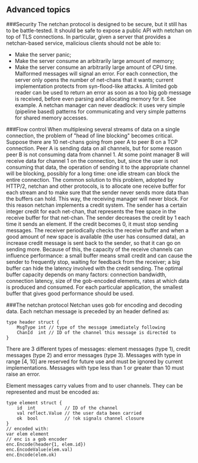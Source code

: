 Advanced topics
---------------

###Security
The netchan protocol is designed to be secure, but it still has to be battle-tested. It should be safe to expose a public API with netchan on top of TLS connections. In particular, given a server that provides a netchan-based service, malicious clients should not be able to:
- Make the server panic;
- Make the server consume an arbitrarily large amount of memory;
- Make the server consume an arbitrarily large amount of CPU time.
Malformed messages will signal an error.
For each connection, the server only opens the number of net-chans that it wants; current implementation protects from syn-flood-like attacks.
A limited gob reader can be used to return an error as soon as a too big gob message is received, before even parsing and allocating memory for it. See example.
A netchan manager can never deadlock: it uses very simple (pipeline based) patterns for communicating and very simple patterns for shared memory accesses.

###Flow control
When multiplexing several streams of data on a single connection, the problem of "head of line blocking" becomes critical.
Suppose there are 10 net-chans going from peer A to peer B on a TCP connection. Peer A is sending data on all channels, but for some reason peer B is not consuming data from channel 1. At some point manager B will receive data for channel 1 on the connection, but, since the user is not consuming that data, the operation of sending it to the appropriate channel will be blocking, possibly for a long time: one idle stream can block the entire connection.
The common solution to this problem, adopted by HTTP/2, netchan and other protocols, is to allocate one receive buffer for each stream and to make sure that the sender never sends more data than the buffers can hold. This way, the receiving manager will never block. For this reason netchan implements a credit system. The sender has a certain integer credit for each net-chan, that represents the free space in the receive buffer for that net-chan. The sender decreases the credit by 1 each time it sends an element. If the credit becomes 0, it must stop sending messages. The receiver periodically checks the receive buffer and when a good amount of new space is available (the user has consumed data), an increase credit message is sent back to the sender, so that it can go on sending more.
Because of this, the capacity of the receive channels can influence performance: a small buffer means small credit and can cause the sender to frequently stop, waiting for feedback from the receiver; a big buffer can hide the latency involved with the credit sending.
The optimal buffer capacity depends on many factors: connection bandwidth, connection latency, size of the gob-encoded elements, rates at which data is produced and consumed. For each particular application, the smallest buffer that gives good performance should be used.

###The netchan protocol
Netchan uses gob for encoding and decoding data. Each netchan message is preceded by an header defined as:

	type header struct {
		MsgType int // type of the message immediately following
		ChanId  int // ID of the channel this message is directed to
	}

There are 3 different types of messages: element messages (type 1), credit messages (type 2) and error messages (type 3). Messages with type in range [4, 10] are reserved for future use and must be ignored by current implementations. Messages with type less than 1 or greater than 10 must raise an error.

Element messages carry values from and to user channels. They can be represented and must be encoded as:

	type element struct {
		id  int           // ID of the channel
		val reflect.Value // the user data been carried
		ok  bool          // !ok signals channel closure
	}
	// encoded with:
	var elem element
	// enc is a gob encoder
	enc.Encode(header{1, elem.id})
	enc.EncodeValue(elem.val)
	enc.Encode(elem.ok)




